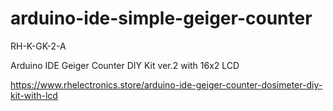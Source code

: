 # arduino-ide-simple-geiger-counter
RH-K-GK-2-A

Arduino IDE Geiger Counter DIY Kit ver.2 with 16x2 LCD

https://www.rhelectronics.store/arduino-ide-geiger-counter-dosimeter-diy-kit-with-lcd


